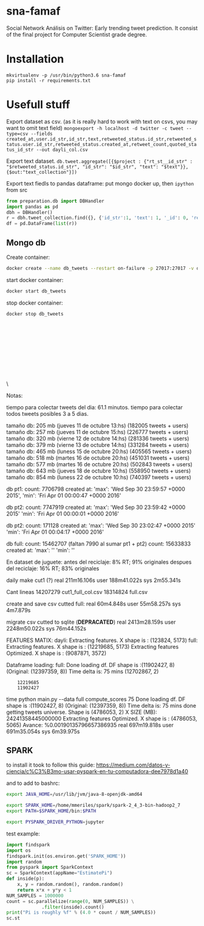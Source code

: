 # sna-famaf
Social Network Análisis on Twitter: Early trending tweet prediction. It consist of the final project for Computer Scientist grade degree.


# Installation

```
mkvirtualenv -p /usr/bin/python3.6 sna-famaf
pip install -r requirements.txt
```


# Usefull stuff

Export dataset as csv.
(as it is really hard to work with text on csvs, you may want to omit text field)
`mongoexport -h localhost -d twitter -c tweet --type=csv --fields created_at,user.id_str,id_str,text,retweeted_status.id_str,retweeted_status.user.id_str,retweeted_status.created_at,retweet_count,quoted_status_id_str --out dayli_col.csv`

Export text dataset.
`db.tweet.aggregate([{$project : {"rt_st__id_str" : "$retweeted_status.id_str", "id_str": "$id_str", "text": "$text"}}, {$out:"text_collection"}])`

Export text fiedls to pandas dataframe:
put mongo docker up, then
`ipython` from src
```python
from preparation.db import DBHandler 
import pandas as pd
dbh = DBHandler()
r = dbh.tweet_collection.find({}, {'id_str':1, 'text': 1, '_id': 0, 'retweeted_status.id_str': 1, 'retweeted_status.text': 1})
df = pd.DataFrame(list(r))

```

## Mongo db

Create container:
```bash
docker create --name db_tweets --restart on-failure -p 27017:27017 -v db:/data/db mongo
```
start docker container:
```bash
docker start db_tweets
```
stop docker container:
```bash
docker stop db_tweets
```

\
\
\
\
\
\
\
\
\
\

Notas:


tiempo para colectar tweets del dia: 61.1 minutos.
tiempo para colectar todos tweets posibles 3 a 5 dias.

tamaño db: 205 mb (jueves 11 de octubre 13:hs) (182005 tweets + users)
tamaño db: 257 mb (jueves 11 de octubre 15:hs) (226777 tweets + users)
tamaño db: 320 mb (vierne 12 de octubre 14:hs) (281336 tweets + users)
tamaño db: 379 mb (vierne 13 de octubre 14:hs) (331284 tweets + users)
tamaño db: 465 mb (luness 15 de octubre 20:hs) (405565 tweets + users)
tamaño db: 518 mb (martes 16 de octubre 20:hs) (451031 tweets + users)
tamaño db: 577 mb (martes 16 de octubre 20:hs) (502843 tweets + users)
tamaño db: 643 mb (jueves 18 de octubre 10:hs) (558950 tweets + users)
tamaño db: 854 mb (luness 22 de octubre 10:hs) (740397 tweets + users)


db pt1:
count: 7706798
created at:
 'max': 'Wed Sep 30 23:59:57 +0000 2015',
 'min': 'Fri Apr 01 00:00:47 +0000 2016'


db pt2:
count: 7747919
created at:
 'max': 'Wed Sep 30 23:59:42 +0000 2015'
 'min': 'Fri Apr 01 00:00:01 +0000 2016'

db pt2: 
count: 171128
created at:
 'max': 'Wed Sep 30 23:02:47 +0000 2015'
 'min': 'Fri Apr 01 00:04:17 +0000 2016'


db full:
count:  15462707  (faltan 7990 al sumar pt1 + pt2) 
count:  15633833
created at:
 'max': ''
 'min': ''



En dataset de juguete:
    antes del reciclaje:
    8% RT; 91% originales
    despues del reciclaje:
    16% RT; 83% originales


daily make cut1 (?)
real	211m16.106s
user	188m41.022s
sys	2m55.341s


Cant lineas 
14207279 cut1_full_col.csv
18314824 full.csv


create and save csv cutted full:
real	60m4.848s
user	55m58.257s
sys	4m7.879s


migrate csv cutted to sqlite (**DEPRACATED**)
real    2413m28.159s
user    2248m50.022s
sys     76m44.152s


FEATURES MATIX:
    dayli: Extracting features. X shape is :                       (123824, 5173)
    full: Extracting features. X shape is :                      (12219685, 5173)
          Extracting features Optimized. X shape is :             (9087871, 3572)

Dataframe loading:
    full:
        Done loading df. DF shape is :(11902427, 8) (Original: (12397359, 8))           Time delta is: 75 mins
                                                               (12702867, 2)
        
        12219685
        11902427


time python main.py --data full compute_scores 75
Done loading df. DF shape is :(11902427, 8) (Original: (12397359, 8))           Time delta is: 75 mins
done getting tweets universe. Shape is  (4786053, 2)
X SIZE (MB):  24241358445000000
Extracting features Optimized. X shape is : (4786053, 5065)
Avance: %0.00190135796657386935
	real    697m19.818s
	user    691m35.054s
	sys     6m39.975s
     
   
## SPARK

to install it took to follow this guide:
https://medium.com/datos-y-ciencia/c%C3%B3mo-usar-pyspark-en-tu-computadora-dee7978d1a40

and to add to bashrc:
```bash
export JAVA_HOME=/usr/lib/jvm/java-8-openjdk-amd64

export SPARK_HOME=/home/mmeriles/spark/spark-2_4_3-bin-hadoop2_7
export PATH=$SPARK_HOME/bin:$PATH

export PYSPARK_DRIVER_PYTHON=jupyter
```

test example:

```python
import findspark
import os
findspark.init(os.environ.get('SPARK_HOME'))
import random
from pyspark import SparkContext
sc = SparkContext(appName="EstimatePi")
def inside(p):
    x, y = random.random(), random.random()
    return x*x + y*y < 1
NUM_SAMPLES = 1000000
count = sc.parallelize(range(0, NUM_SAMPLES)) \
             .filter(inside).count()
print("Pi is roughly %f" % (4.0 * count / NUM_SAMPLES))
sc.st
